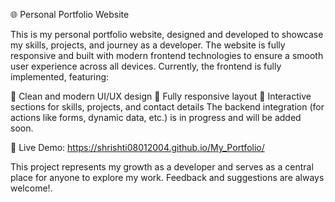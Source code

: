 🌐 Personal Portfolio Website

This is my personal portfolio website, designed and developed to showcase my skills, projects, and journey as a developer. The website is fully responsive and built with modern frontend technologies to ensure a smooth user experience across all devices.
Currently, the frontend is fully implemented, featuring:

🎨 Clean and modern UI/UX design
📱 Fully responsive layout
🧩 Interactive sections for skills, projects, and contact details
The backend integration (for actions like forms, dynamic data, etc.) is in progress and will be added soon.

🔗 Live Demo: https://shrishti08012004.github.io/My_Portfolio/

This project represents my growth as a developer and serves as a central place for anyone to explore my work. Feedback and suggestions are always welcome!.
